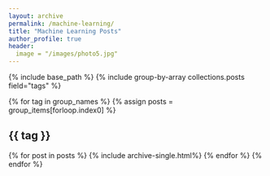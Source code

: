 ```yaml
---
layout: archive
permalink: /machine-learning/
title: "Machine Learning Posts"
author_profile: true
header:
  image = "/images/photo5.jpg"
---
```

{% include base_path %}
{% include group-by-array collections.posts field="tags" %}

{% for tag in group_names %}
  {% assign posts = group_items[forloop.index0] %}
  <h2 id="{{ tag | slugify }}" class="archive__subtitle">{{ tag }}</h2>
  {% for post in posts %}
    {% include archive-single.html%}
  {% endfor %}
{% endfor %}
